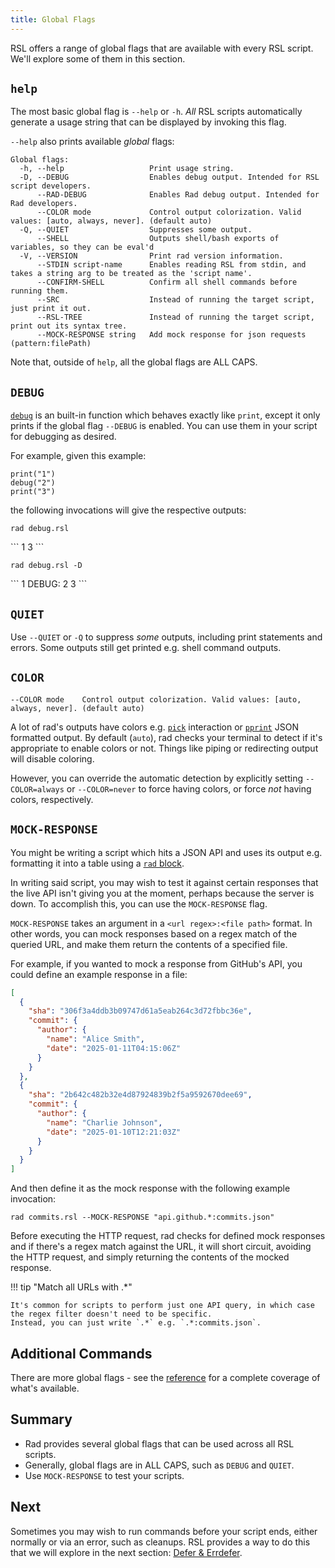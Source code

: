 ```yaml
---
title: Global Flags
---
```


RSL offers a range of global flags that are available with every RSL script. We'll explore some of them in this section.

## `help`

The most basic global flag is `--help` or `-h`. *All* RSL scripts automatically generate a usage string that can be displayed by invoking this flag.

`--help` also prints available *global* flags:

```
Global flags:
  -h, --help                   Print usage string.
  -D, --DEBUG                  Enables debug output. Intended for RSL script developers.
      --RAD-DEBUG              Enables Rad debug output. Intended for Rad developers.
      --COLOR mode             Control output colorization. Valid values: [auto, always, never]. (default auto)
  -Q, --QUIET                  Suppresses some output.
      --SHELL                  Outputs shell/bash exports of variables, so they can be eval'd
  -V, --VERSION                Print rad version information.
      --STDIN script-name      Enables reading RSL from stdin, and takes a string arg to be treated as the 'script name'.
      --CONFIRM-SHELL          Confirm all shell commands before running them.
      --SRC                    Instead of running the target script, just print it out.
      --RSL-TREE               Instead of running the target script, print out its syntax tree.
      --MOCK-RESPONSE string   Add mock response for json requests (pattern:filePath)
```

Note that, outside of `help`, all the global flags are ALL CAPS.

## `DEBUG`

[`debug`](../reference/functions.md#debug) is an built-in function which behaves exactly like `print`, except it only prints if the global flag `--DEBUG` is enabled. You can use them in your script for debugging as desired.

For example, given this example:

```rsl title="debug.rsl"
print("1")
debug("2")
print("3")
```

the following invocations will give the respective outputs:

```
rad debug.rsl
```

<div class="result">
```
1
3
```
</div>

```
rad debug.rsl -D
```

<div class="result">
```
1
DEBUG: 2
3
```
</div>

## `QUIET`

Use `--QUIET` or `-Q` to suppress *some* outputs, including print statements and errors. Some outputs still get printed e.g. shell command outputs.

## `COLOR`

`--COLOR mode    Control output colorization. Valid values: [auto, always, never]. (default auto)`

A lot of rad's outputs have colors e.g. [`pick`](../reference/functions.md#pick) interaction or [`pprint`](../reference/functions.md#pprint) JSON formatted output.
By default (`auto`), rad checks your terminal to detect if it's appropriate to enable colors or not. Things like piping or redirecting output will disable coloring.

However, you can override the automatic detection by explicitly setting `--COLOR=always` or `--COLOR=never` to force having colors, or force *not* having colors, respectively. 

## `MOCK-RESPONSE`

You might be writing a script which hits a JSON API and uses its output e.g. formatting it into a table using a [`rad` block](./rad-blocks.md).

In writing said script, you may wish to test it against certain responses that the live API isn't giving you at the moment, perhaps because the server is down. To accomplish this, you can use the `MOCK-RESPONSE` flag.

`MOCK-RESPONSE` takes an argument in a `<url regex>:<file path>` format.
In other words, you can mock responses based on a regex match of the queried URL, and make them return the contents of a specified file.

For example, if you wanted to mock a response from GitHub's API, you could define an example response in a file:

```json title="commits.json"
[
  {
    "sha": "306f3a4ddb3b09747d61a5eab264c3d72fbbc36e",
    "commit": {
      "author": {
        "name": "Alice Smith",
        "date": "2025-01-11T04:15:06Z"
      }
    }
  },
  {
    "sha": "2b642c482b32e4d87924839b2f5a9592670dee69",
    "commit": {
      "author": {
        "name": "Charlie Johnson",
        "date": "2025-01-10T12:21:03Z"
      }
    }
  }
]
```

And then define it as the mock response with the following example invocation:

```shell
rad commits.rsl --MOCK-RESPONSE "api.github.*:commits.json"
```

Before executing the HTTP request, rad checks for defined mock responses and if there's a regex match against the URL, it will short circuit,
avoiding the HTTP request, and simply returning the contents of the mocked response.

!!! tip "Match all URLs with .*"

    It's common for scripts to perform just one API query, in which case the regex filter doesn't need to be specific.
    Instead, you can just write `.*` e.g. `.*:commits.json`.

[//]: # (todo can be set several times?)

## Additional Commands

There are more global flags - see the [reference](../reference/global-flags.md) for a complete coverage of what's available.

## Summary

- Rad provides several global flags that can be used across all RSL scripts.
- Generally, global flags are in ALL CAPS, such as `DEBUG` and `QUIET`.
- Use `MOCK-RESPONSE` to test your scripts.

## Next

Sometimes you may wish to run commands before your script ends, either normally or via an error, such as cleanups.
RSL provides a way to do this that we will explore in the next section: [Defer & Errdefer](./defer-errdefer.md).
